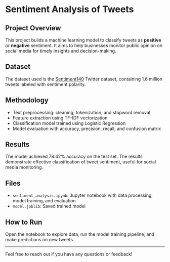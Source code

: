 # Sentiment Analysis of Tweets

## Project Overview
This project builds a machine learning model to classify tweets as **positive** or **negative** sentiment. It aims to help businesses monitor public opinion on social media for timely insights and decision-making.

## Dataset
The dataset used is the [Sentiment140](https://www.kaggle.com/kazanova/sentiment140) Twitter dataset, containing 1.6 million tweets labeled with sentiment polarity.

## Methodology
- Text preprocessing: cleaning, tokenization, and stopword removal  
- Feature extraction using TF-IDF vectorization  
- Classification model trained using Logistic Regression  
- Model evaluation with accuracy, precision, recall, and confusion matrix

## Results
The model achieved 78.42% accuracy on the test set. The results demonstrate effective classification of tweet sentiment, useful for social media monitoring.

## Files
- `sentiment_analysis.ipynb`: Jupyter notebook with data processing, model training, and evaluation  
- `model.joblib`: Saved trained model

## How to Run
Open the notebook to explore data, run the model training pipeline, and make predictions on new tweets.

---

Feel free to reach out if you have any questions or feedback!